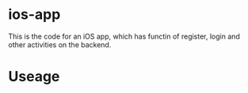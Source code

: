 # ios-app
This is the code for an iOS app, which has functin of register, login and other activities on the backend.

# Useage
